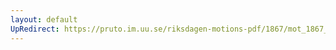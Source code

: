 ```yaml
---
layout: default
UpRedirect: https://pruto.im.uu.se/riksdagen-motions-pdf/1867/mot_1867__ak__274/mot_1867__ak__274-001.pdf
---
```

